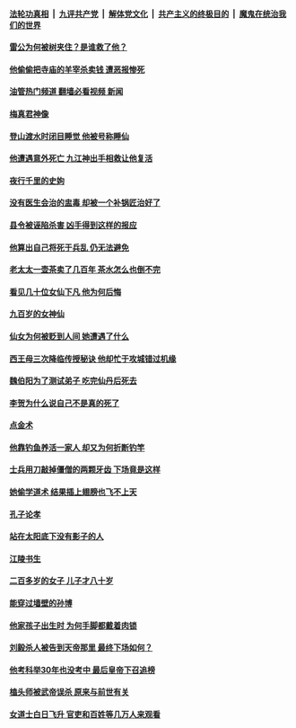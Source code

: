 ####  [法轮功真相](../../../../basic/blob/master/README.md?t=07290531) &nbsp;|&nbsp; [九评共产党](../../../../9ping.md/blob/master/README.md?t=07290531) &nbsp;|&nbsp; [解体党文化](../../../../jtdwh.md/blob/master/README.md?t=07290531)  &nbsp;|&nbsp; [共产主义的终极目的](../../../../gczydzjmd.md/blob/master/README.md?t=07290531) &nbsp;|&nbsp; [魔鬼在统治我们的世界](../../../../mgztzwmdsj.md/blob/master/README.md?t=07290531) 

#### [雷公为何被树夹住？是谁救了他？](../pages/prog647/a103489140.md?t=07290531) 

#### [他偷偷把寺庙的羊宰杀卖钱 遭恶报惨死](../pages/prog647/a103489200.md?t=07290531) 

#### [油管热门频道 翻墙必看视频 新闻](http://45.76.130.85:81/youtube.html?07290531)

#### [梅真君神像](../pages/prog647/a103488501.md?t=07290531) 

#### [登山渡水时闭目睡觉 他被号称睡仙](../pages/prog647/a103488601.md?t=07290531) 

#### [他遭遇意外死亡 九江神出手相救让他复活](../pages/prog647/a103487780.md?t=07290531) 

#### [夜行千里的史姁](../pages/prog647/a103487777.md?t=07290531) 

#### [没有医生会治的盅毒 却被一个补锅匠治好了](../pages/prog647/a103486807.md?t=07290531) 

#### [县令被诬陷杀害 凶手得到这样的报应](../pages/prog647/a103486783.md?t=07290531) 

#### [他算出自己将死于兵乱 仍无法避免](../pages/prog647/a103485862.md?t=07290531) 

#### [老太太一壶茶卖了几百年 茶水怎么也倒不完](../pages/prog647/a103485935.md?t=07290531) 

#### [看见几十位女仙下凡 他为何后悔](../pages/prog647/a103485242.md?t=07290531) 

#### [九百岁的女神仙](../pages/prog647/a103485194.md?t=07290531) 

#### [仙女为何被贬到人间 她遭遇了什么](../pages/prog647/a103483172.md?t=07290531) 

#### [西王母三次降临传授秘诀 他却忙于攻城错过机缘](../pages/prog647/a103484183.md?t=07290531) 

#### [魏伯阳为了测试弟子 吃完仙丹后死去](../pages/prog647/a103484066.md?t=07290531) 

#### [李贺为什么说自己不是真的死了](../pages/prog647/a103483485.md?t=07290531) 

#### [点金术](../pages/prog647/a103482340.md?t=07290531) 

#### [他靠钓鱼养活一家人 却又为何折断钓竿](../pages/prog647/a103482235.md?t=07290531) 

#### [士兵用刀敲掉僵僧的两颗牙齿 下场竟是这样](../pages/prog647/a103482312.md?t=07290531) 

#### [她偷学道术 结果插上翅膀也飞不上天](../pages/prog647/a103481509.md?t=07290531) 

#### [孔子论孝](../pages/prog647/a103481504.md?t=07290531) 

#### [站在太阳底下没有影子的人](../pages/prog647/a103481520.md?t=07290531) 

#### [江陵书生](../pages/prog647/a103480603.md?t=07290531) 

#### [二百多岁的女子 儿子才八十岁](../pages/prog647/a103479762.md?t=07290531) 

#### [能穿过墙壁的孙博](../pages/prog647/a103479582.md?t=07290531) 

#### [他家孩子出生时 为何手脚都戴着肉锁](../pages/prog647/a103479306.md?t=07290531) 

#### [刘毅杀人被告到天帝那里 最终下场如何？](../pages/prog647/a103479214.md?t=07290531) 

#### [他考科举30年也没考中 最后皇帝下召追榜](../pages/prog647/a103478175.md?t=07290531) 

#### [榼头师被武帝误杀 原来与前世有关](../pages/prog647/a103478394.md?t=07290531) 

#### [女道士白日飞升 官吏和百姓等几万人来观看](../pages/prog647/a103477182.md?t=07290531) 

<img src='http://gfw-breaker.win/goodnews/indexes/prog647.md' width='0px' height='0px'/>
